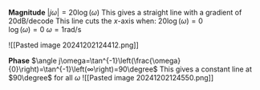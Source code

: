 **Magnitude** $\left|j\omega\right|=20\log\left({\omega}\right)$
This gives a straight line with a gradient of 20dB/decode
This line cuts the $x$-axis when: 
$20\log\left(\omega\right)=0$  
$\log\left(\omega\right)=0$
$\omega=1$rad/s

![[Pasted image 20241202124412.png]]

**Phase** $\angle j\omega=\tan^{-1}\left(\frac{\omega}{0}\right)=\tan^{-1}\left(∞\right)=90\degree$
This gives a constant line at $90\degree$ for all $\omega$ 
![[Pasted image 20241202124550.png]]
